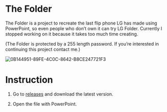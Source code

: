# The Folder
The Folder is a project to recreate the last flip phone LG has made using PowerPoint, so even people who don’t own it can try LG Folder. Currently I stopped working on it because it takes too much time creating.

(The Folder is protected by a 255 length password. If you’re interested in continuing this project contact me.)

![0B144951-89FE-4C0C-8642-B8CE247721F3](https://user-images.githubusercontent.com/82555878/208377415-de744891-47af-4579-b7c2-ff6c9380da43.png)

# Instruction

1. Go to [releases](https://github.com/Dr-Sauce/thefolder/releases/latest) and download the latest version.

2. Open the file with PowerPoint. 
